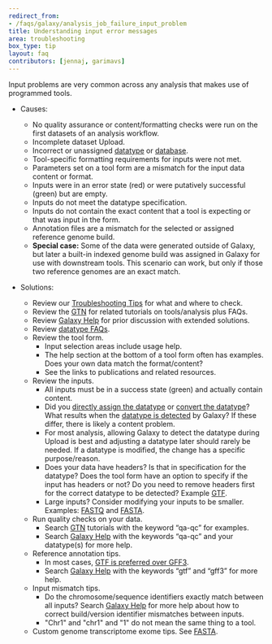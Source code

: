 ```yaml
---
redirect_from:
- /faqs/galaxy/analysis_job_failure_input_problem
title: Understanding input error messages
area: troubleshooting
box_type: tip
layout: faq
contributors: [jennaj, garimavs]
---
```


Input problems are very common across any analysis that makes use of programmed tools.

- Causes:
    - No quality assurance or content/formatting checks were run on the first datasets of an analysis workflow.
    - Incomplete dataset Upload.
    - Incorrect or unassigned [datatype](https://training.galaxyproject.org/training-material/faqs/galaxy/#datasets) or [database](https://training.galaxyproject.org/training-material/faqs/galaxy/datasets_change_dbkey.html).
    - Tool-specific formatting requirements for inputs were not met.
    - Parameters set on a tool form are a mismatch for the input data content or format.
    - Inputs were in an error state (red) or were putatively successful (green) but are empty.
    - Inputs do not meet the datatype specification.
    - Inputs do not contain the exact content that a tool is expecting or that was input in the form.
    - Annotation files are a mismatch for the selected or assigned reference genome build.
    - **Special case:** Some of the data were generated outside of Galaxy, but later a built-in indexed genome build was assigned in Galaxy for use with downstream tools. This scenario can work, but only if those two reference genomes are an exact match.

- Solutions:
    - Review our [Troubleshooting Tips](https://training.galaxyproject.org/training-material/faqs/galaxy/analysis_troubleshooting.html) for what and where to check.
    - Review the [GTN](https://training.galaxyproject.org/) for related tutorials on tools/analysis plus FAQs.
    - Review [Galaxy Help](https://help.galaxyproject.org/) for prior discussion with extended solutions.
    - Review [datatype FAQs](https://training.galaxyproject.org/training-material/faqs/galaxy/datatypes_understanding_datatypes.html).
    - Review the tool form.
        - Input selection areas include usage help.
        - The help section at the bottom of a tool form often has examples. Does your own data match the format/content?
        - See the links to publications and related resources.
    - Review the inputs.
        - All inputs must be in a success state (green) and actually contain content.
        - Did you [directly assign the datatype](https://training.galaxyproject.org/training-material/faqs/galaxy/datasets_change_datatype.html) or [convert the datatype](https://training.galaxyproject.org/training-material/faqs/galaxy/datasets_convert_datatype.html)? What results when the [datatype is detected](https://training.galaxyproject.org/training-material/faqs/galaxy/datasets_detect_datatype.html) by Galaxy? If these differ, there is likely a content problem.
        - For most analysis, allowing Galaxy to detect the datatype during Upload is best and adjusting a datatype later should rarely be needed. If a datatype is modified, the change has a specific purpose/reason.
        - Does your data have headers? Is that in specification for the datatype? Does the tool form have an option to specify if the input has headers or not? Do you need to remove headers first for the correct datatype to be detected? Example [GTF](https://training.galaxyproject.org/training-material/faqs/galaxy/datasets_working_with_reference_annotation.html).
        - Large inputs? Consider modifying your inputs to be smaller. Examples: [FASTQ](https://training.galaxyproject.org/training-material/faqs/galaxy/datasets_working_with_fastq.html) and [FASTA](https://training.galaxyproject.org/training-material/faqs/galaxy/datasets_working_with_fasta.html).
    - Run quality checks on your data.
        - Search [GTN](https://training.galaxyproject.org/) tutorials with the keyword “qa-qc” for examples.
        - Search [Galaxy Help](https://help.galaxyproject.org/) with the keywords “qa-qc” and your datatype(s) for more help.
    - Reference annotation tips.
        - In most cases, [GTF is preferred over GFF3](https://training.galaxyproject.org/training-material/faqs/galaxy/datasets_working_with_reference_annotation.html).
        - Search [Galaxy Help](https://help.galaxyproject.org/) with the keywords “gtf” and “gff3” for more help.
    - Input mismatch tips.
        - Do the chromosome/sequence identifiers exactly match between all inputs? Search [Galaxy Help](https://help.galaxyproject.org/) for more help about how to correct build/version identifier mismatches between inputs.
        - "Chr1" and "chr1" and "1" do not mean the same thing to a tool.
    - Custom genome transcriptome exome tips. See [FASTA](https://training.galaxyproject.org/training-material/faqs/galaxy/datasets_working_with_fasta.html).